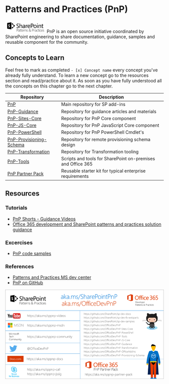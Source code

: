 # Patterns and Practices (PnP)
<img alt="PnP Logo" src="../assets/pnp-logo.png" width="128"> PnP is an open source initiative coordinated by SharePoint engineering to share documentation, guidance, samples and reusable component for the community.

## Concepts to Learn
Feel free to mark as completed `- [x] Concept name` every concept you've already fully understand. To learn a new concept go to the resources section and read/practice about it. As soon as you have fully understood all the concepts on this chapter go to the next chapter.

| Repository | Description |
| --- | --- |
| [PnP](https://github.com/OfficeDev/PnP) | Main repository for SP add-ins |
| [PnP-Guidance](https://github.com/OfficeDev/PnP-Guidance) | Repository for guidance articles and materials |
| [PnP-Sites-Core](https://github.com/OfficeDev/PnP-Sites-Core) | Repository for PnP Core component |
| [PnP-JS-Core](https://github.com/OfficeDev/PnP-JS-Core/) | Repository for PnP JavaScript Core component |
| [PnP-PowerShell](https://github.com/OfficeDev/PnP-PowerShell) | Repository for PnP PowerShell Cmdlet's |
| [PnP-Provisioning-Schema](https://github.com/OfficeDev/PnP-provisioning-schema/) | Repository for remote provisioning schema design |
| [PnP-Transformation](https://github.com/OfficeDev/PnP-Transformation) | Repository for Transformation tooling |
| [PnP-Tools](https://github.com/OfficeDev/PnP-Tools) | Scripts and tools for SharePoint on-premises and Office 365 |
| [PnP Partner Pack](https://github.com/SharePoint/PnP-Partner-Pack) | Reusable starter kit for typical enterprise requirements |

## Resources

### Tutorials
  * [PnP Shorts - Guidance Videos](https://www.youtube.com/playlist?list=PLR9nK3mnD-OXZbEvTEPxzIOMGXj_aZKJG)
  * [Office 365 development and SharePoint patterns and practices solution guidance](https://msdn.microsoft.com/en-us/pnp_articles/office-365-development-patterns-and-practices-solution-guidance)

### Excercises
  * [PnP code samples](https://dev.office.com/code-samples#?filters=Guidance)

### References
  * [Patterns and Practices MS dev center](https://dev.office.com/patterns-and-practices)
  * [PnP on GitHub](https://github.com/SharePoint/PnP)

<img alt="JS Logo" src="../assets/pnp-resources-list.png">